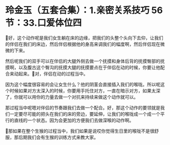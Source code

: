 # 玲金玉（五套合集）：1.亲密关系技巧 56节：33.口爱体位四

🎼好，这个动作呢是我们女生躺在床的边缘，把我们的头整个头向下去仰，让我们的伴侣在我们的床边，然后伴侣根据他的身高来调我们的幅度啊，然后伴侣现在微微的下来。

然后呢我们的双手可以在伴侣的大腿外侧去做一个抚摸和身体后背的抚摸臀部的抚摸啊，以及腹古这个臀沟的抚摸大腿的抚摸要点在于伴侣在动的时候，你要让他配合来动起来。🎼对，伴侣在动的过程当中。

因为这个幅度很容易的会让女生什么？他的阴茎会直接插入我们的喉咙。所以呢这个时候如果对方太深入的时候，你要用手托住对方，一直在暗示对方，如果太深了，你就可以用你的力量去做一个对抗来持续来做这个动作就可以。

那过程当中呢嗯对伴侣的节奏跟我们去做一个配合。好，那这个动作的要领就是我们一定要尽可能的把头在我们的床的旁边，要延伸，让我们的喉咙成一个成一个平行的直线的一个状态。因为会更加的方便我们去做深喉的动作啊。

🎼那如果在整个生猴的过程当中，我们如果是说哎你觉得生日里的喉咙不是很舒服，那后期我们会有生猴的训练方式来教大家。

